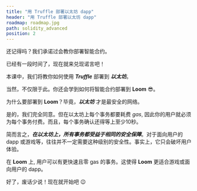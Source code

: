 ```yaml
---
title: "用 Truffle 部署以太坊 dapp"
header: "用 Truffle 部署以太坊 dapp"
roadmap: roadmap.jpg
path: solidity_advanced
position: 2
---
```


还记得吗？我们承诺过会教你部署智能合约。

已经有一段时间了，现在就来兑现诺言吧！

本课中，我们将教你如何使用 **_Truffle_** 部署到 **_以太坊_**。

当然，不仅限于此。你还会学到如何将智能合约部署到 **Loom** 😎。

为什么要部署到 **Loom**？毕竟，**_以太坊_** 才是最安全的网络。

是的，我们完全同意。但在以太坊上每个事务都要耗费 _gas_, 因此你的用户就必须为每个事务付费。而且，每个事务确认还得等上至少10秒。

简而言之，**_在以太坊上，所有事务都受益于相同的安全保障_**。对于面向用户的 dapp 或游戏等，往往并不一定需要这种级别的安全性。事实上，它只会破坏用户体验。

在 **Loom** 上, 用户可以有更快速且零 gas 的事务。这使得 **Loom** 更适合游戏或面向用户的 dapp。

好了，废话少说！现在就开始吧 😉